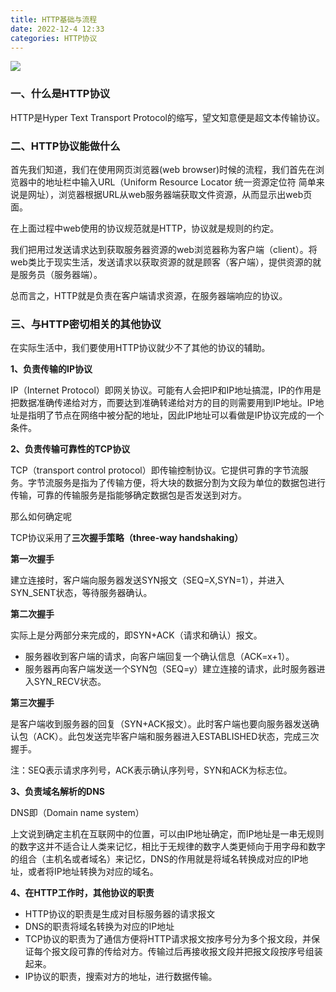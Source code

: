 ```yaml
---
title: HTTP基础与流程
date: 2022-12-4 12:33
categories: HTTP协议
---
```


![](http://106.55.171.176:9000/yusen/Snipaste_2022-12-09_10-08-57.png)

<!-- more -->

### 一、什么是HTTP协议

HTTP是Hyper Text Transport Protocol的缩写，望文知意便是超文本传输协议。

### 二、HTTP协议能做什么

首先我们知道，我们在使用网页浏览器(web browser)时候的流程，我们首先在浏览器中的地址栏中输入URL（Uniform Resource Locator 统一资源定位符 简单来说是网址），浏览器根据URL从web服务器端获取文件资源，从而显示出web页面。

在上面过程中web使用的协议规范就是HTTP，协议就是规则的约定。

我们把用过发送请求达到获取服务器资源的web浏览器称为客户端（client）。将web类比于现实生活，发送请求以获取资源的就是顾客（客户端），提供资源的就是服务员（服务器端）。

总而言之，HTTP就是负责在客户端请求资源，在服务器端响应的协议。

### 三、与HTTP密切相关的其他协议

在实际生活中，我们要使用HTTP协议就少不了其他的协议的辅助。

**1、负责传输的IP协议**

IP（Internet Protocol）即网关协议。可能有人会把IP和IP地址搞混，IP的作用是把数据准确传递给对方，而要达到准确转递给对方的目的则需要用到IP地址。IP地址是指明了节点在网络中被分配的地址，因此IP地址可以看做是IP协议完成的一个条件。

**2、负责传输可靠性的TCP协议**

TCP（transport control protocol）即传输控制协议。它提供可靠的字节流服务。字节流服务是指为了传输方便，将大块的数据分割为文段为单位的数据包进行传输，可靠的传输服务是指能够确定数据包是否发送到对方。

那么如何确定呢

TCP协议采用了**三次握手策略（three-way handshaking）**

**第一次握手**

建立连接时，客户端向服务器发送SYN报文（SEQ=X,SYN=1），并进入SYN_SENT状态，等待服务器确认。

**第二次握手**

实际上是分两部分来完成的，即SYN+ACK（请求和确认）报文。

- 服务器收到客户端的请求，向客户端回复一个确认信息（ACK=x+1）。
- 服务器再向客户端发送一个SYN包（SEQ=y）建立连接的请求，此时服务器进入SYN_RECV状态。

**第三次握手**

是客户端收到服务器的回复（SYN+ACK报文）。此时客户端也要向服务器发送确认包（ACK）。此包发送完毕客户端和服务器进入ESTABLISHED状态，完成三次握手。

注：SEQ表示请求序列号，ACK表示确认序列号，SYN和ACK为标志位。

**3、负责域名解析的DNS**

DNS即（Domain name system）

上文说到确定主机在互联网中的位置，可以由IP地址确定，而IP地址是一串无规则的数字这并不适合让人类来记忆，相比于无规律的数字人类更倾向于用字母和数字的组合（主机名或者域名）来记忆，DNS的作用就是将域名转换成对应的IP地址，或者将IP地址转换为对应的域名。

**4、在HTTP工作时，其他协议的职责**

- HTTP协议的职责是生成对目标服务器的请求报文
- DNS的职责将域名转换为对应的IP地址
- TCP协议的职责为了通信方便将HTTP请求报文按序号分为多个报文段，并保证每个报文段可靠的传给对方。传输过后再接收报文段并把报文段按序号组装起来。
- IP协议的职责，搜索对方的地址，进行数据传输。